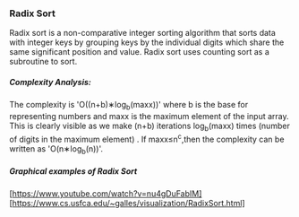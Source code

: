 ### Radix Sort
Radix sort is a non-comparative integer sorting algorithm that sorts data with integer keys by grouping keys by the individual digits which share the same significant position and value. Radix sort uses counting sort as a subroutine to sort.

##### Complexity Analysis:
The complexity is 'O((n+b)∗log<sub>b</sub>(maxx))' where b is the base for representing numbers and maxx is the maximum element of the input array. This is clearly visible as we make (n+b) iterations log<sub>b</sub>(maxx) times (number of digits in the maximum element) . If maxx≤n<sup>c</sup>,then the complexity can be written as 'O(n∗log<sub>b</sub>(n))'.

##### Graphical examples of Radix Sort
[https://www.youtube.com/watch?v=nu4gDuFabIM]
[https://www.cs.usfca.edu/~galles/visualization/RadixSort.html]
